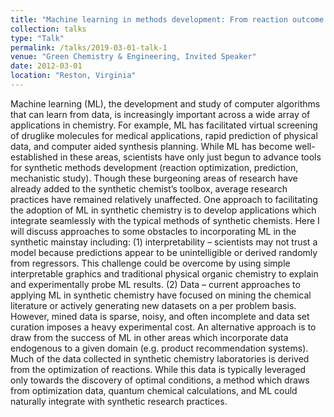 ```yaml
---
title: "Machine learning in methods development: From reaction outcome prediction to mechanistic understanding"
collection: talks
type: "Talk"
permalink: /talks/2019-03-01-talk-1
venue: "Green Chemistry & Engineering, Invited Speaker"
date: 2012-03-01
location: "Reston, Virginia"
---
```


Machine learning (ML), the development and study of computer algorithms that can learn from data, is increasingly important across a wide array of applications in chemistry. For example, ML has facilitated virtual screening of druglike molecules for medical applications, rapid prediction of physical data, and computer aided synthesis planning. While ML has become well-established in these areas, scientists have only just begun to advance tools for synthetic methods development (reaction optimization, prediction, mechanistic study). Though these burgeoning areas of research have already added to the synthetic chemist’s toolbox, average research practices have remained relatively unaffected. One approach to facilitating the adoption of ML in synthetic chemistry is to develop applications which integrate seamlessly with the typical methods of synthetic chemists. Here I will discuss approaches to some obstacles to incorporating ML in the synthetic mainstay including: (1) interpretability – scientists may not trust a model because predictions appear to be unintelligible or derived randomly from regressors. This challenge could be overcome by using simple interpretable graphics and traditional physical organic chemistry to explain and experimentally probe ML results. (2) Data – current approaches to applying ML in synthetic chemistry have focused on mining the chemical literature or actively generating new datasets on a per problem basis. However, mined data is sparse, noisy, and often incomplete and data set curation imposes a heavy experimental cost. An alternative approach is to draw from the success of ML in other areas which incorporate data endogenous to a given domain (e.g. product recommendation systems). Much of the data collected in synthetic chemistry laboratories is derived from the optimization of reactions. While this data is typically leveraged only towards the discovery of optimal conditions, a method which draws from optimization data, quantum chemical calculations, and ML could naturally integrate with synthetic research practices.
